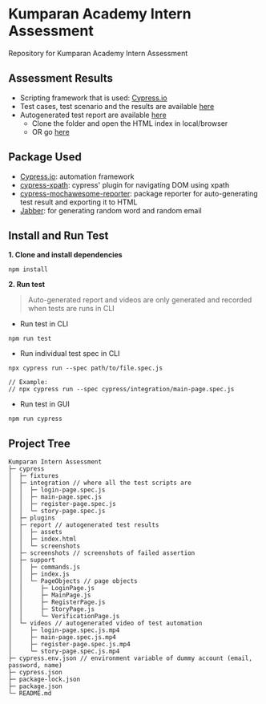 # Kumparan Academy Intern Assessment

Repository for Kumparan Academy Intern Assessment

## Assessment Results
- Scripting framework that is used: [Cypress.io](https://www.cypress.io/)
- Test cases, test scenario and the results are available [here](https://docs.google.com/spreadsheets/d/1KOE_co54-Aog9MQ_M9X0-yDbUyKTMv-9Ilu0-NGXaCg/edit?usp=sharing)
- Autogenerated test report are available [here](https://github.com/sun-wise-man/Kumparan-Intern-Assessment/tree/master/cypress/report)
  - Clone the folder and open the HTML index in local/browser
  - OR go [here](https://htmlpreview.github.io/?https://github.com/sun-wise-man/Kumparan-Intern-Assessment/blob/master/cypress/report/index.html)

## Package Used
- [Cypress.io](https://www.cypress.io/): automation framework
- [cypress-xpath](https://www.npmjs.com/package/cypress-xpath): cypress' plugin for navigating DOM using xpath
- [cypress-mochawesome-reporter](https://www.npmjs.com/package/cypress-mochawesome-reporter): package reporter for auto-generating test result and exporting it to HTML
- [Jabber](https://github.com/dejavu1987/jabber): for generating random word and random email

## Install and Run Test
**1. Clone and install dependencies**
```
npm install
```

**2. Run test**
> Auto-generated report and videos are only generated and recorded when tests are runs in CLI

- Run test in CLI
```
npm run test
```

- Run individual test spec in CLI
```
npx cypress run --spec path/to/file.spec.js

// Example:
// npx cypress run --spec cypress/integration/main-page.spec.js
```

- Run test in GUI
```
npm run cypress
```

## Project Tree
```
Kumparan Intern Assessment
├─ cypress
│  ├─ fixtures
│  ├─ integration // where all the test scripts are
│  │  ├─ login-page.spec.js
│  │  ├─ main-page.spec.js
│  │  ├─ register-page.spec.js
│  │  └─ story-page.spec.js
│  ├─ plugins
│  ├─ report // autogenerated test results
│  │  ├─ assets
│  │  ├─ index.html
│  │  └─ screenshots
│  ├─ screenshots // screenshots of failed assertion
│  ├─ support
│  │  ├─ commands.js
│  │  ├─ index.js
│  │  └─ PageObjects // page objects
│  │     ├─ LoginPage.js
│  │     ├─ MainPage.js
│  │     ├─ RegisterPage.js
│  │     ├─ StoryPage.js
│  │     └─ VerificationPage.js
│  └─ videos // autogenerated video of test automation
│     ├─ login-page.spec.js.mp4
│     ├─ main-page.spec.js.mp4
│     ├─ register-page.spec.js.mp4
│     └─ story-page.spec.js.mp4
├─ cypress.env.json // environment variable of dummy account (email, password, name)
├─ cypress.json
├─ package-lock.json
├─ package.json
└─ README.md

```